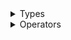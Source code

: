 <details>
<summary>Types</summary>

  - [APIManager](/APIManager)
  - [AlertAction](/AlertAction)
  - [AlertConstants](/AlertConstants)
  - [AppStoreCountry](/AppStoreCountry)
  - [KnownError](/KnownError)
  - [Localization](/Localization)
  - [Localization.Language](/Localization.Language)
  - [Model](/Model)
  - [PerformCheck](/PerformCheck)
  - [PresentationManager](/PresentationManager)
  - [Rules](/Rules)
  - [Rules.AlertType](/Rules.AlertType)
  - [Rules.UpdatePromptFrequency](/Rules.UpdatePromptFrequency)
  - [RulesManager](/RulesManager)
  - [RulesManager.UpdateType](/RulesManager.UpdateType)
  - [Siren](/Siren)
  - [UpdateResults](/UpdateResults)

</details>

<details>
<summary>Operators</summary>

  - [==(lhs:rhs:)](/==\(lhs:rhs:\))

</details>
